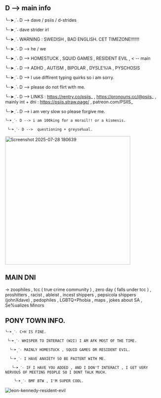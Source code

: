 ## D --> main info

 ╰┈➤ˎˊ˗ D --> dave / psiis / d-strides
 
  ╰┈➤ˎˊ˗ dave strider irl

 ╰┈➤ˎˊ˗ WARNING : SWEDISH , BAD ENGLISH. CET TIMEZONE!!!!!!!
 
 ╰┈➤ˎˊ˗ D --> he / we 
 
╰┈➤ˎˊ˗ D --> HOMESTUCK , SQUID GAMES , RESIDENT EVIL , < -- main 

╰┈➤ˎˊ˗ D -->  ADHD , AUTISM , BIPOLAR , DYSLE%IA , PYSCHOSIS 

╰┈➤ˎˊ˗ D -->  I use diffirent typing quirks so i am sorry.
 
 ╰┈➤ˎˊ˗ D --> please do not flirt with me. 
 
  ╰┈➤ˎˊ˗ D --> LINKS : https://rentry.co/psiis_ , https://pronouns.cc/@psiis_  , mainly int + dni : https://psiis.straw.page/ , patreon.com/PSIIS_
   
   ╰┈➤ˎˊ˗ D --> i am very slow so please forgive me.
  
    ╰┈➤ˎˊ˗ D --> i am 100king for a morail!! or a kismesis.
  
     ╰┈➤ˎˊ˗ D -->  questioning + greyse%ual.

<img width="405" height="416" alt="Screenshot 2025-07-28 180639" src="https://github.com/user-attachments/assets/d0428985-81f6-44a9-8e21-267bbfef872c" />

## MAIN DNI

   -> zoophiles , tcc ( true crime community ) , zero day ( falls under tcc ) , proshitters , racist , ableist , incest shippers , pepsicola shippers (johnXdave) , pedophiles , LGBTQ+Phobia , maps , jokes about SA , Se%ualizes Minors

   ## PONY TOWN INFO.

    ╰┈➤ˎˊ˗ C+H IS FINE. 

     ╰┈➤ˎˊ˗ WHISPER TO INTERACT (W2I) I AM AFK MOST OF THE TIME.

      ╰┈➤ˎˊ˗ MAINLY HOMESTUCK , SQUID GAMES OR RESIDENT EVIL.

      ╰┈➤ˎˊ˗ I HAVE ANXIETY SO BE PAITENT WITH ME. 

       ╰┈➤ˎˊ˗ IF I HAVE YOU ADDED , AND I DON'T INTERACT , I GET VERY NERVOUS OF MEETING PEOPLE SO I DONT TALK MUCH.

        ╰┈➤ˎˊ˗ BMF BTW , I'M SUPER COOL.

![leon-kennedy-resident-evil](https://github.com/user-attachments/assets/55f09e06-b2e5-4de9-bf7c-5b85421ad603)

